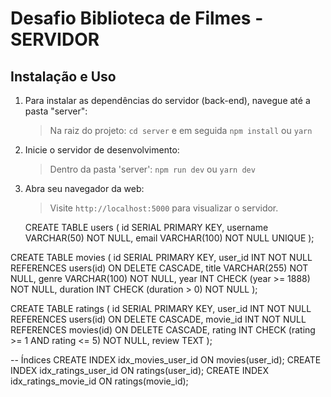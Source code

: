 # Desafio Biblioteca de Filmes - SERVIDOR

## Instalação e Uso

1. Para instalar as dependências do servidor (back-end), navegue até a pasta "server":

   > Na raiz do projeto: `cd server` e em seguida `npm install` ou `yarn`

2. Inicie o servidor de desenvolvimento:

   > Dentro da pasta 'server': `npm run dev` ou `yarn dev`

3. Abra seu navegador da web:

   > Visite `http://localhost:5000` para visualizar o servidor.

   CREATE TABLE users (
   id SERIAL PRIMARY KEY,
   username VARCHAR(50) NOT NULL,
   email VARCHAR(100) NOT NULL UNIQUE
   );

CREATE TABLE movies (
id SERIAL PRIMARY KEY,
user_id INT NOT NULL REFERENCES users(id) ON DELETE CASCADE,
title VARCHAR(255) NOT NULL,
genre VARCHAR(100) NOT NULL,
year INT CHECK (year >= 1888) NOT NULL,
duration INT CHECK (duration > 0) NOT NULL
);

CREATE TABLE ratings (
id SERIAL PRIMARY KEY,
user_id INT NOT NULL REFERENCES users(id) ON DELETE CASCADE,
movie_id INT NOT NULL REFERENCES movies(id) ON DELETE CASCADE,
rating INT CHECK (rating >= 1 AND rating <= 5) NOT NULL,
review TEXT
);

-- Índices
CREATE INDEX idx_movies_user_id ON movies(user_id);
CREATE INDEX idx_ratings_user_id ON ratings(user_id);
CREATE INDEX idx_ratings_movie_id ON ratings(movie_id);
